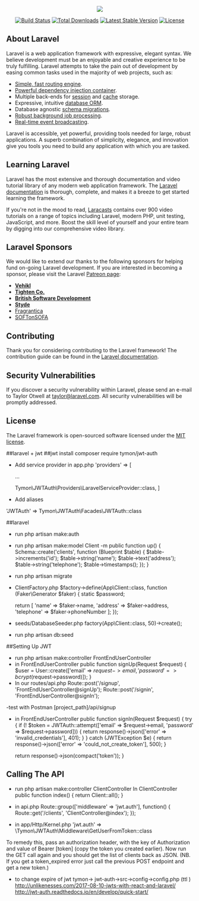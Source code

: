 <p align="center"><img src="https://laravel.com/assets/img/components/logo-laravel.svg"></p>

<p align="center">
<a href="https://travis-ci.org/laravel/framework"><img src="https://travis-ci.org/laravel/framework.svg" alt="Build Status"></a>
<a href="https://packagist.org/packages/laravel/framework"><img src="https://poser.pugx.org/laravel/framework/d/total.svg" alt="Total Downloads"></a>
<a href="https://packagist.org/packages/laravel/framework"><img src="https://poser.pugx.org/laravel/framework/v/stable.svg" alt="Latest Stable Version"></a>
<a href="https://packagist.org/packages/laravel/framework"><img src="https://poser.pugx.org/laravel/framework/license.svg" alt="License"></a>
</p>

## About Laravel

Laravel is a web application framework with expressive, elegant syntax. We believe development must be an enjoyable and creative experience to be truly fulfilling. Laravel attempts to take the pain out of development by easing common tasks used in the majority of web projects, such as:

- [Simple, fast routing engine](https://laravel.com/docs/routing).
- [Powerful dependency injection container](https://laravel.com/docs/container).
- Multiple back-ends for [session](https://laravel.com/docs/session) and [cache](https://laravel.com/docs/cache) storage.
- Expressive, intuitive [database ORM](https://laravel.com/docs/eloquent).
- Database agnostic [schema migrations](https://laravel.com/docs/migrations).
- [Robust background job processing](https://laravel.com/docs/queues).
- [Real-time event broadcasting](https://laravel.com/docs/broadcasting).

Laravel is accessible, yet powerful, providing tools needed for large, robust applications. A superb combination of simplicity, elegance, and innovation give you tools you need to build any application with which you are tasked.

## Learning Laravel

Laravel has the most extensive and thorough documentation and video tutorial library of any modern web application framework. The [Laravel documentation](https://laravel.com/docs) is thorough, complete, and makes it a breeze to get started learning the framework.

If you're not in the mood to read, [Laracasts](https://laracasts.com) contains over 900 video tutorials on a range of topics including Laravel, modern PHP, unit testing, JavaScript, and more. Boost the skill level of yourself and your entire team by digging into our comprehensive video library.

## Laravel Sponsors

We would like to extend our thanks to the following sponsors for helping fund on-going Laravel development. If you are interested in becoming a sponsor, please visit the Laravel [Patreon page](http://patreon.com/taylorotwell):

- **[Vehikl](http://vehikl.com)**
- **[Tighten Co.](https://tighten.co)**
- **[British Software Development](https://www.britishsoftware.co)**
- **[Styde](https://styde.net)**
- [Fragrantica](https://www.fragrantica.com)
- [SOFTonSOFA](https://softonsofa.com/)

## Contributing

Thank you for considering contributing to the Laravel framework! The contribution guide can be found in the [Laravel documentation](http://laravel.com/docs/contributions).

## Security Vulnerabilities

If you discover a security vulnerability within Laravel, please send an e-mail to Taylor Otwell at taylor@laravel.com. All security vulnerabilities will be promptly addressed.

## License

The Laravel framework is open-sourced software licensed under the [MIT license](http://opensource.org/licenses/MIT).

##laravel + jwt 
##jwt install
composer require tymon/jwt-auth

- Add service provider in app.php
'providers' => [

    ...

    Tymon\JWTAuth\Providers\LaravelServiceProvider::class,
]
- Add aliases

'JWTAuth' => Tymon\JWTAuth\Facades\JWTAuth::class

##laravel

- run php artisan make:auth
- run php artisan make:model Client -m
public function up()
{
    Schema::create('clients', function (Blueprint $table) {
        $table->increments('id');
        $table->string('name');
        $table->text('address');
        $table->string('telephone');
        $table->timestamps();
    });
}
- run php artisan migrate
- ClientFactory.php
$factory->define(App\Client::class, function (Faker\Generator $faker) {
    static $password;

    return [
        'name' => $faker->name,
        'address' => $faker->address,
        'telephone' => $faker->phoneNumber
    ];
});
- seeds/DatabaseSeeder.php
factory(App\Client::class, 50)->create();
- run php artisan db:seed

##Setting Up JWT
- run php artisan make:controller FrontEndUserController
- in FrontEndUserController
public function signUp(Request $request)
{
    $user = User::create(['email' => $request->email, 'password' => bcrypt($request->password)]);
}
- In our routes/api.php
Route::post('/signup', 'FrontEndUserController@signUp');
Route::post('/signin', 'FrontEndUserController@signIn');

-test with Postman
 [project_path]/api/signup

- in FrontEndUserController
public function signIn(Request $request)
{
    try {
        if (! $token = JWTAuth::attempt(['email' => $request->email, 'password' => $request->password])) {
            return response()->json(['error' => 'invalid_credentials'], 401);
        }
    } catch (JWTException $e) {
        return response()->json(['error' => 'could_not_create_token'], 500);
    }

    return response()->json(compact('token'));
}

## Calling The API
- run php artisan make:controller ClientController
In ClientController
public function index()
{
    return Client::all();
}
- in api.php
Route::group(['middleware' => 'jwt.auth'], function() {
    Route::get('/clients', 'ClientController@index');
});

- in app/Http/Kernel.php
'jwt.auth' => \Tymon\JWTAuth\Middleware\GetUserFromToken::class

To remedy this, pass an authorization header, with the key of Authorization and value of Bearer [token] (copy the token you created earlier). Now run the GET call again and you should get the list of clients back as JSON. (NB. If you get a token_expired error just call the previous POST endpoint and get a new token.)


- to change expire of jwt
tymon-> jwt-auth->src->config->config.php (ttl  )
http://unlikenesses.com/2017-08-10-jwts-with-react-and-laravel/
http://jwt-auth.readthedocs.io/en/develop/quick-start/